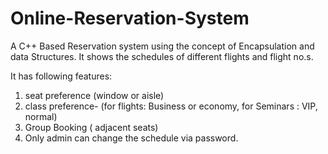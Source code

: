 # Online-Reservation-System




A C++ Based Reservation system using the concept of Encapsulation and data Structures.
It shows the schedules of different flights and flight no.s.

It has following features:
1. seat preference (window or aisle)
2. class preference-  (for flights: Business or economy, for Seminars : VIP, normal)
3. Group Booking ( adjacent seats)
4. Only admin can change the schedule via password.
